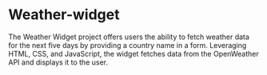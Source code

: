 # Weather-widget
The Weather Widget project offers users the ability to fetch weather data for the next five days by providing a country name in a form. Leveraging HTML, CSS, and JavaScript, the widget fetches data from the OpenWeather API and displays it to the user.
